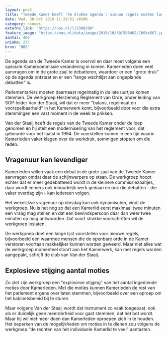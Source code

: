 ```yaml
---
layout: post
title: "Tweede Kamer heeft 'te drukke agenda': nieuwe regels moeten lucht brengen"
date: Wed, 30 Oct 2019 11:29:51 +0100
category: nieuws
externe_link: "https://nos.nl/l/2308290"
feature_image: "https://nos.nl/data/image/2019/10/30/588462/1008x567.jpg"
aantal: 400
unieke: 227
bron: "NOS"
---
```


<p>De agenda van de Tweede Kamer is overvol en daar moet volgens een speciale Kamercommissie verandering in komen. Kamerleden doen veel aanvragen om in de grote zaal te debatteren, waardoor er een "grote druk" op de agenda ontstaat en er een "lange wachtlijst aan ongeplande debatten" is.</p>
<p>Parlementariërs moeten daarnaast regelmatig in de late uurtjes komen stemmen. De werkgroep Herziening Reglement van Orde, onder leiding van SGP-leider Van der Staaij, wil dat er meer "balans, regelmaat en voorspelbaarheid" in het Kamerwerk komt, bijvoorbeeld door voor die extra stemmingen een vast moment in de week te prikken.</p>
<p>Van der Staaij heeft de regels van de Tweede Kamer onder de loep genomen en hij stelt een modernisering van het reglement voor; dat gebeurde voor het laatst in 1994. De voorstellen komen in een tijd waarin Kamerleden vaker klagen over de werkdruk, sommigen stopten om die reden.</p>
<h2>Vragenuur kan levendiger</h2>
<p>Kamerleden willen vaak een debat in de grote zaal van de Tweede Kamer aanvragen omdat daar de schijnwerpers op staan. De werkgroep hoopt echter dat er meer gedebatteerd wordt in de kleinere commissiezaaltjes, daar wordt immers ook inhoudelijk werk gedaan en ook die debatten - die vaker overdag zijn - kan iedereen volgen. </p>
<p>Het wekelijkse vragenuur op dinsdag kan ook dynamischer, vindt de werkgroep. Nu is het nog zo dat een Kamerlid eerst maximaal twee minuten een vraag mag stellen en dat een bewindspersoon daar dan weer twee minuten op mag antwoorden. Dat soort strakke voorschriften wil de werkgroep loslaten.</p>
<p>De werkgroep doet een lange lijst voorstellen voor nieuwe regels, bijvoorbeeld een waarmee mensen die de openbare orde in de Kamer verstoren voortaan makkelijker kunnen worden geweerd. Maar niet alles wat de werkgroep momenteel stoort aan het Kamerwerk, kan met regels worden aangepakt, schrijft de club van Van der Staaij.</p>
<h2>Explosieve stijging aantal moties</h2>
<p>Zo ziet zijn werkgroep een "explosieve stijging" van het aantal ingediende moties door Kamerleden. Met die moties kunnen Kamerleden de rest van het parlement ergens over laten stemmen, bijvoorbeeld over een oproep om het kabinetsbeleid bij te sturen.</p>
<p>Maar volgens Van der Staaij wordt dat instrument zo vaak toegepast, ook als er duidelijk geen meerderheid voor gaat stemmen, dat het bot wordt. Maar hij wil niet meer doen dan Kamerleden oproepen zich in te houden. Het beperken van de mogelijkheden om moties in te dienen zou volgens de werkgroep "de rechten van het individuele Kamerlid te veel" aantasten.</p>
